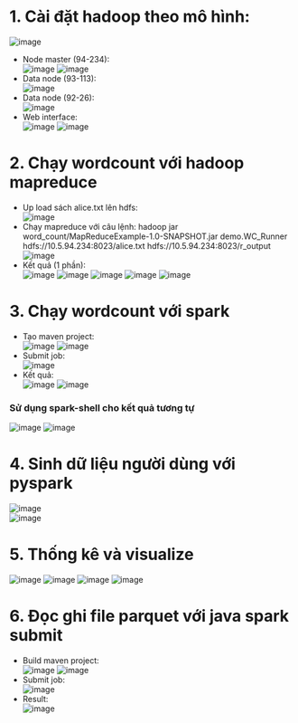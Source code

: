 # 1. Cài đặt hadoop theo mô hình:  
![image](https://github.com/namdeptrai1102/DE_internship/assets/109681639/1c403a12-a052-4411-9c0f-5d6fcbb42d6f)
- Node master (94-234):  
  ![image](https://github.com/namdeptrai1102/DE_internship/assets/109681639/f4884057-1505-44a6-9960-8288229a3642)
  ![image](https://github.com/namdeptrai1102/DE_internship/assets/109681639/4ec72224-4bb4-4437-98ee-6c2ac6af3a31)
- Data node (93-113):  
  ![image](https://github.com/namdeptrai1102/DE_internship/assets/109681639/cb49d0bf-e6df-41c3-b8ca-0275694e928e)
- Data node (92-26):  
  ![image](https://github.com/namdeptrai1102/DE_internship/assets/109681639/14e06512-a17f-409e-af38-49a5a3c608d1)
- Web interface:  
  ![image](https://github.com/namdeptrai1102/DE_internship/assets/109681639/5f23f807-89aa-49c2-a1b2-c43e42c15527)
  ![image](https://github.com/namdeptrai1102/DE_internship/assets/109681639/eca67662-6ac5-4ee1-8e53-a8fc919b5214)
# 2. Chạy wordcount với hadoop mapreduce
- Up load sách alice.txt lên hdfs:  
![image](https://github.com/namdeptrai1102/DE_internship/assets/109681639/7296619e-b792-48a0-82d1-e68a6238875c)
- Chạy mapreduce với câu lệnh: hadoop jar word_count/MapReduceExample-1.0-SNAPSHOT.jar demo.WC_Runner hdfs://10.5.94.234:8023/alice.txt hdfs://10.5.94.234:8023/r_output
![image](https://github.com/namdeptrai1102/DE_internship/assets/109681639/587be445-97f5-4921-81d0-8f6e0a6fab9b)
- Kết quả (1 phần):  
![image](https://github.com/namdeptrai1102/DE_internship/assets/109681639/e55f8bd6-49da-4c90-a9b8-9fbb71763784)
![image](https://github.com/namdeptrai1102/DE_internship/assets/109681639/aeb3c9a2-d349-4d1a-a645-74215796b27c)
![image](https://github.com/namdeptrai1102/DE_internship/assets/109681639/130af97e-915c-43d2-b46c-a4237b13326d)
![image](https://github.com/namdeptrai1102/DE_internship/assets/109681639/db702d1b-f2ed-47df-b3db-823d67075d83)
![image](https://github.com/namdeptrai1102/DE_internship/assets/109681639/9829f36b-fbbd-4352-99ad-938db21be1ca)
# 3. Chạy wordcount với spark
- Tạo maven project:  
  ![image](https://github.com/namdeptrai1102/DE_internship/assets/109681639/6abaf494-030c-4ad7-84bd-f5f70195cace)
  ![image](https://github.com/namdeptrai1102/DE_internship/assets/109681639/fe29d15a-7934-44b9-98ab-91c4e79582ac)
- Submit job:  
  ![image](https://github.com/namdeptrai1102/DE_internship/assets/109681639/8c4625df-4216-4950-a272-73c61e9f5186)
- Kết quả:  
![image](https://github.com/namdeptrai1102/DE_internship/assets/109681639/c9d28054-3795-44ec-aa99-0a31353eaeb4)
![image](https://github.com/namdeptrai1102/DE_internship/assets/109681639/39934609-e6da-433c-a3a7-f7c096e28fd1)
### Sử dụng spark-shell cho kết quả tương tự
![image](https://github.com/namdeptrai1102/DE_internship/assets/109681639/e2381c2e-3eb3-47f7-b493-7e04d4f3edaf)
![image](https://github.com/namdeptrai1102/DE_internship/assets/109681639/a0cd2d0f-085e-411d-beea-c9efc1663564)
# 4. Sinh dữ liệu người dùng với pyspark
![image](https://github.com/namdeptrai1102/DE_internship/assets/109681639/3c4f28eb-4935-4d9b-b777-22614abf418a)  
![image](https://github.com/namdeptrai1102/DE_internship/assets/109681639/ad9ae7cd-dec4-4a89-bc48-ea5193183c1b)
# 5. Thống kê và visualize
![image](https://github.com/namdeptrai1102/DE_internship/assets/109681639/abf22686-6de7-447f-a19e-351e062ec906)
![image](https://github.com/namdeptrai1102/DE_internship/assets/109681639/582ab3ed-51ea-4033-b762-26d7dd99ce7d)
![image](https://github.com/namdeptrai1102/DE_internship/assets/109681639/b7c11028-7134-4d88-abaf-eb5d42cc7e73)
![image](https://github.com/namdeptrai1102/DE_internship/assets/109681639/f97b6e48-7267-4c97-a303-5ba1d53cc140)
# 6. Đọc ghi file parquet với java spark submit  
- Build maven project:  
![image](https://github.com/namdeptrai1102/DE_internship/assets/109681639/cfd61eb0-a41b-481c-92f7-dced792413d8)
![image](https://github.com/namdeptrai1102/DE_internship/assets/109681639/7156e0a5-9f2d-4d40-9e14-4f7f873aa0d4)
- Submit job:  
![image](https://github.com/namdeptrai1102/DE_internship/assets/109681639/f4ab66a2-42f7-4708-a49f-448aa0731ab4)
- Result:  
![image](https://github.com/namdeptrai1102/DE_internship/assets/109681639/c0b16ae7-30f4-4c2e-b2e3-5ac664fe10c6)




  
